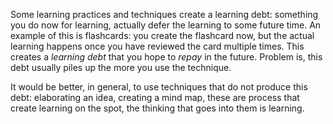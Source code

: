 Some learning practices and techniques create a learning debt: something you do now for learning, actually defer the learning to some future time.
An example of this is flashcards: you create the flashcard now, but the actual learning happens once you have reviewed the card multiple times.
This creates a *learning debt* that you hope to *repay* in the future.
Problem is, this debt usually piles up the more you use the technique.

It would be better, in general, to use techniques that do not produce this debt: elaborating an idea, creating a mind map, these are process that create learning on the spot, the thinking that goes into them is learning.
